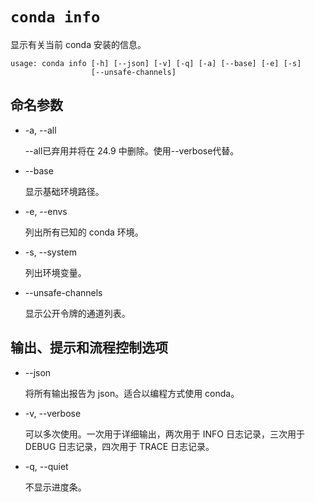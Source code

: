 # `conda info`



显示有关当前 conda 安装的信息。



```
usage: conda info [-h] [--json] [-v] [-q] [-a] [--base] [-e] [-s]
                  [--unsafe-channels]
```

## 命名参数

- -a, --all

  --all已弃用并将在 24.9 中删除。使用--verbose代替。

- --base

  显示基础环境路径。

- -e, --envs

  列出所有已知的 conda 环境。

- -s, --system

  列出环境变量。

- --unsafe-channels

  显示公开令牌的通道列表。

## 输出、提示和流程控制选项

- --json

  将所有输出报告为 json。适合以编程方式使用 conda。

- -v, --verbose

  可以多次使用。一次用于详细输出，两次用于 INFO 日志记录，三次用于 DEBUG 日志记录，四次用于 TRACE 日志记录。

- -q, --quiet

  不显示进度条。